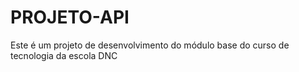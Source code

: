 # PROJETO-API
Este é um projeto de desenvolvimento do módulo base do curso de tecnologia da escola DNC

